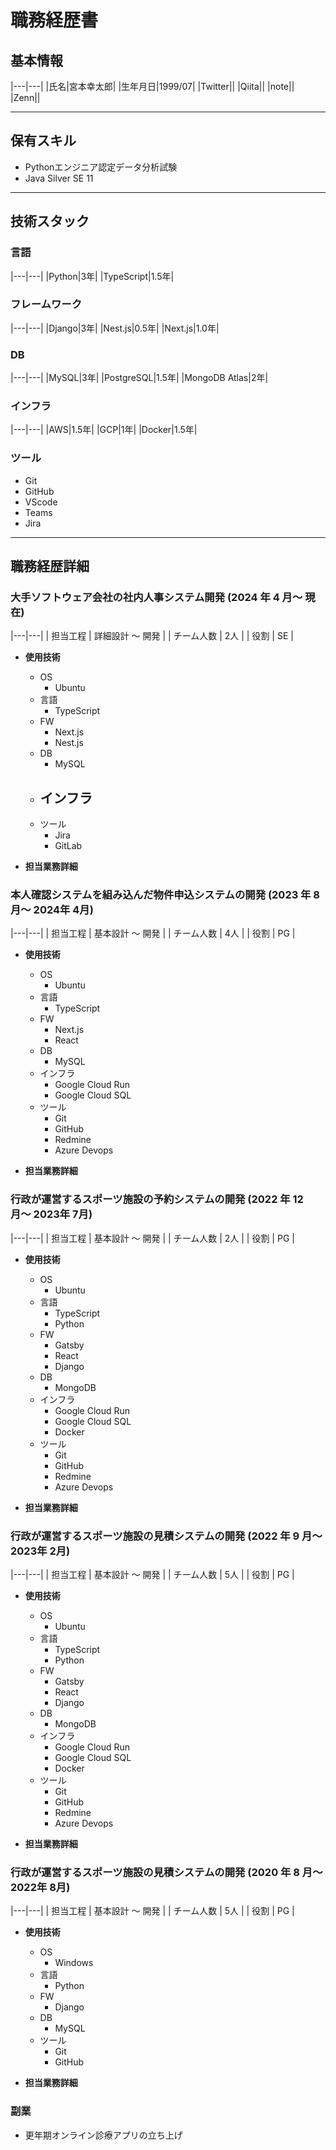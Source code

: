 # 職務経歴書

## 基本情報


|---|---|
|氏名|宮本幸太郎|
|生年月日|1999/07|
|Twitter||
|Qiita||
|note||
|Zenn||


---

## 保有スキル

- Pythonエンジニア認定データ分析試験
- Java Silver SE 11

---

## 技術スタック

### 言語

|---|---|
|Python|3年|
|TypeScript|1.5年|


### フレームワーク

|---|---|
|Django|3年|
|Nest.js|0.5年|
|Next.js|1.0年|


### DB

|---|---|
|MySQL|3年|
|PostgreSQL|1.5年|
|MongoDB Atlas|2年|

### インフラ

|---|---|
|AWS|1.5年|
|GCP|1年|
|Docker|1.5年|

### ツール
- Git
- GitHub
- VScode
- Teams
- Jira

---

## 職務経歴詳細

### 大手ソフトウェア会社の社内人事システム開発 (2024 年 4 月〜 現在)

|---|---|
| 担当工程 | 詳細設計 〜 開発 |
| チーム人数 | 2人 |
| 役割 | SE |

- **使用技術**
  - OS
    - Ubuntu
  - 言語
    - TypeScript
  - FW
    - Next.js
    - Nest.js
  - DB
    - MySQL
  - インフラ
    - 
  - ツール
    - Jira
    - GitLab

- **担当業務詳細**

### 本人確認システムを組み込んだ物件申込システムの開発 (2023 年 8 月〜 2024年 4月)

|---|---|
| 担当工程 | 基本設計 〜 開発 |
| チーム人数 | 4人 |
| 役割 | PG |

- **使用技術**
  - OS
    - Ubuntu
  - 言語
    - TypeScript
  - FW
    - Next.js
    - React
  - DB
    - MySQL
  - インフラ
    - Google Cloud Run
    - Google Cloud SQL
  - ツール
    - Git
    - GitHub
    - Redmine
    - Azure Devops

- **担当業務詳細**

### 行政が運営するスポーツ施設の予約システムの開発 (2022 年 12 月〜 2023年 7月)

|---|---|
| 担当工程 | 基本設計 〜 開発 |
| チーム人数 | 2人 |
| 役割 | PG |

- **使用技術**
  - OS
    - Ubuntu
  - 言語
    - TypeScript
    - Python
  - FW
    - Gatsby
    - React
    - Django
  - DB
    - MongoDB
  - インフラ
    - Google Cloud Run
    - Google Cloud SQL
    - Docker
  - ツール
    - Git
    - GitHub
    - Redmine
    - Azure Devops

- **担当業務詳細**


### 行政が運営するスポーツ施設の見積システムの開発 (2022 年 9 月〜 2023年 2月)

|---|---|
| 担当工程 | 基本設計 〜 開発 |
| チーム人数 | 5人 |
| 役割 | PG |

- **使用技術**
  - OS
    - Ubuntu
  - 言語
    - TypeScript
    - Python
  - FW
    - Gatsby
    - React
    - Django
  - DB
    - MongoDB
  - インフラ
    - Google Cloud Run
    - Google Cloud SQL
    - Docker
  - ツール
    - Git
    - GitHub
    - Redmine
    - Azure Devops

- **担当業務詳細**

### 行政が運営するスポーツ施設の見積システムの開発 (2020 年 8 月〜 2022年 8月)

|---|---|
| 担当工程 | 基本設計 〜 開発 |
| チーム人数 | 5人 |
| 役割 | PG |

- **使用技術**
  - OS
    - Windows
  - 言語
    - Python
  - FW
    - Django
  - DB
    - MySQL
  - ツール
    - Git
    - GitHub

- **担当業務詳細**



### 副業

- 更年期オンライン診療アプリの立ち上げ